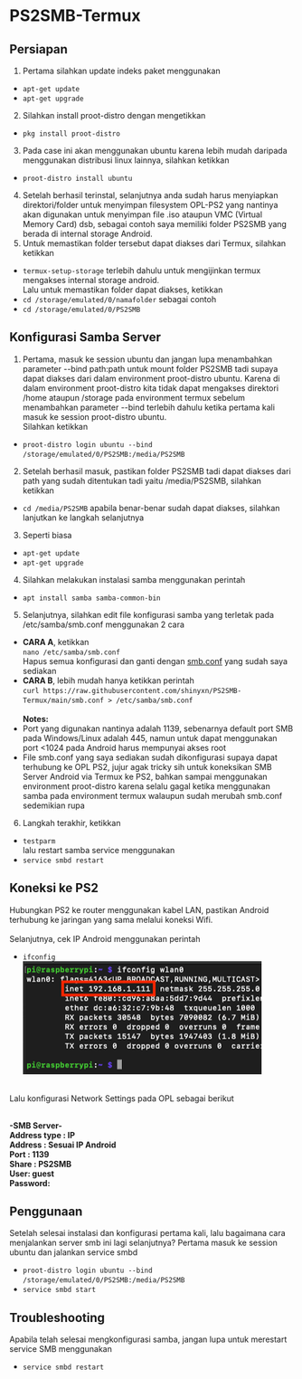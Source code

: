 # PS2SMB-Termux

## Persiapan
1. Pertama silahkan update indeks paket menggunakan 
- `apt-get update`
- `apt-get upgrade`
2. Silahkan install proot-distro dengan mengetikkan
- `pkg install proot-distro`
3. Pada case ini akan menggunakan ubuntu karena lebih mudah daripada menggunakan distribusi linux lainnya, silahkan ketikkan 
- `proot-distro install ubuntu`
4. Setelah berhasil terinstal, selanjutnya anda sudah harus menyiapkan direktori/folder untuk menyimpan filesystem OPL-PS2 yang nantinya akan digunakan untuk menyimpan file .iso ataupun VMC (Virtual Memory Card) dsb, sebagai contoh saya memiliki folder PS2SMB yang berada di internal storage Android.
5. Untuk memastikan folder tersebut dapat diakses dari Termux, silahkan ketikkan 
- `termux-setup-storage` terlebih dahulu untuk mengijinkan termux mengakses internal storage android.
<br>Lalu untuk memastikan folder dapat diakses, ketikkan 
- `cd /storage/emulated/0/namafolder` 
sebagai contoh 
- `cd /storage/emulated/0/PS2SMB`

## Konfigurasi Samba Server
1. Pertama, masuk ke session ubuntu dan jangan lupa menambahkan parameter --bind path:path untuk mount folder PS2SMB tadi supaya dapat diakses dari dalam environment proot-distro ubuntu. Karena di dalam environment proot-distro kita tidak dapat mengakses direktori /home ataupun /storage pada environment termux sebelum menambahkan parameter --bind terlebih dahulu ketika pertama kali masuk ke session proot-distro ubuntu.
<br>Silahkan ketikkan
- `proot-distro login ubuntu --bind /storage/emulated/0/PS2SMB:/media/PS2SMB`
2. Setelah berhasil masuk, pastikan folder PS2SMB tadi dapat diakses dari path yang sudah ditentukan tadi yaitu /media/PS2SMB, silahkan ketikkan
- `cd /media/PS2SMB` apabila benar-benar sudah dapat diakses, silahkan lanjutkan ke langkah selanjutnya
3. Seperti biasa
- `apt-get update`
- `apt-get upgrade`
4. Silahkan melakukan instalasi samba menggunakan perintah
- `apt install samba samba-common-bin`
5. Selanjutnya, silahkan edit file konfigurasi samba yang terletak pada /etc/samba/smb.conf menggunakan 2 cara
- __CARA A__, ketikkan <br>
`nano /etc/samba/smb.conf` <br>
Hapus semua konfigurasi dan ganti dengan [smb.conf](https://raw.githubusercontent.com/shinyxn/PS2SMB-Termux/main/smb.conf) yang sudah saya sediakan
- __CARA B__, lebih mudah hanya ketikkan perintah <br>
`curl https://raw.githubusercontent.com/shinyxn/PS2SMB-Termux/main/smb.conf > /etc/samba/smb.conf`
<br><br><b>Notes:</b>
- Port yang digunakan nantinya adalah 1139, sebenarnya default port SMB pada Windows/Linux adalah 445, namun untuk dapat menggunakan port <1024 pada Android harus mempunyai akses root
- File smb.conf yang saya sediakan sudah dikonfigurasi supaya dapat terhubung ke OPL PS2, jujur agak tricky sih untuk koneksikan SMB Server Android via Termux ke PS2, bahkan sampai menggunakan environment proot-distro karena selalu gagal ketika menggunakan samba pada environment termux walaupun sudah merubah smb.conf sedemikian rupa
6. Langkah terakhir, ketikkan
- `testparm` <br>lalu restart samba service menggunakan
- `service smbd restart`

## Koneksi ke PS2
Hubungkan PS2 ke router menggunakan kabel LAN, pastikan Android terhubung ke jaringan yang sama melalui koneksi Wifi.
<br><br>Selanjutnya, cek IP Android menggunakan perintah
- `ifconfig`
![ifconfig](docs/IMG_20230210_000336.png)
<br>
Lalu konfigurasi Network Settings pada OPL sebagai berikut<br>

<br><b>-SMB Server-<br>
Address type : IP<br>
Address : Sesuai IP Android<br>
Port : 1139<br>
Share : PS2SMB<br>
User: guest<br>
Password:</b>

## Penggunaan
Setelah selesai instalasi dan konfigurasi pertama kali, lalu bagaimana cara menjalankan server smb ini lagi selanjutnya?
Pertama masuk ke session ubuntu dan jalankan service smbd
- `proot-distro login ubuntu --bind /storage/emulated/0/PS2SMB:/media/PS2SMB`
- `service smbd start`

## Troubleshooting
Apabila telah selesai mengkonfigurasi samba, jangan lupa untuk merestart service SMB menggunakan 
- `service smbd restart`
